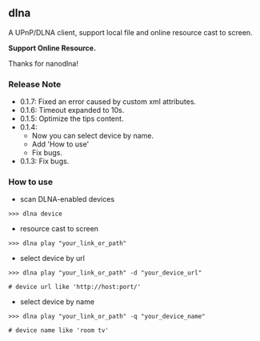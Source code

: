 ## dlna

A UPnP/DLNA client, support local file and online resource cast to screen.

**Support Online Resource.**

Thanks for nanodlna!


### Release Note
* 0.1.7: Fixed an error caused by custom xml attributes.
* 0.1.6: Timeout expanded to 10s.
* 0.1.5: Optimize the tips content.
* 0.1.4:
    * Now you can select device by name.
    * Add 'How to use'
    * Fix bugs.
* 0.1.3: Fix bugs.


### How to use
* scan DLNA-enabled devices
```shell
>>> dlna device
```

* resource cast to screen
```shell
>>> dlna play "your_link_or_path"
```

* select device by url
```shell
>>> dlna play "your_link_or_path" -d "your_device_url"

# device url like 'http://host:port/'
```

* select device by name
```shell
>>> dlna play "your_link_or_path" -q "your_device_name"

# device name like 'room tv'
```